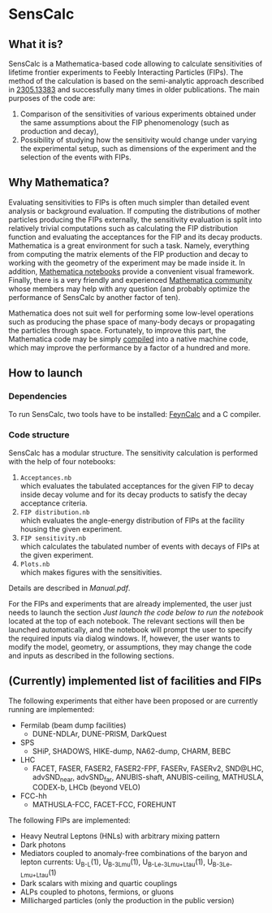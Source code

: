 # SensCalc

## What it is?

SensCalc is a Mathematica-based code allowing to calculate sensitivities of lifetime frontier experiments to Feebly Interacting Particles (FIPs). The method of the calculation is based on the semi-analytic approach described in [2305.13383](https://arxiv.org/abs/2305.13383) and successfully many times in older publications. The main purposes of the code are:

1. Comparison of the sensitivities of various experiments obtained under the same assumptions about the FIP phenomenology (such as production and decay),
2. Possibility of studying how the sensitivity would change under varying the experimental setup, such as dimensions of the experiment and the selection of the events with FIPs.

## Why Mathematica?

Evaluating sensitivities to FIPs is often much simpler than detailed event analysis or background evaluation. If computing the distributions of mother particles producing the FIPs externally, the sensitivity evaluation is split into relatively trivial computations such as calculating the FIP distribution function and evaluating the acceptances for the FIP and its decay products. Mathematica is a great environment for such a task. Namely, everything from computing the matrix elements of the FIP production and decay to working with the geometry of the experiment may be made inside it. In addition, [Mathematica notebooks](https://www.wolfram.com/notebooks/) provide a convenient visual framework. Finally, there is a very friendly and experienced [Mathematica community](https://mathematica.stackexchange.com/) whose members may help with any question (and probably optimize the performance of SensCalc by another factor of ten).

Mathematica does not suit well for performing some low-level operations such as producing the phase space of many-body decays or propagating the particles through space. Fortunately, to improve this part, the Mathematica code may be simply [compiled](https://reference.wolfram.com/language/Compile/tutorial/Efficiency.html#9770950728) into a native machine code, which may improve the performance by a factor of a hundred and more. 


## How to launch

### Dependencies

To run SensCalc, two tools have to be installed: [FeynCalc](https://feyncalc.github.io/) and a C compiler. 

### Code structure

SensCalc has a modular structure. The sensitivity calculation is performed with the help of four notebooks:

1. <dt><code>Acceptances.nb</code></dt> which evaluates the tabulated acceptances for the given FIP to decay inside decay volume and for its decay products to satisfy the decay acceptance criteria.

2. <dt><code>FIP distribution.nb</code></dt> which evaluates the angle-energy distribution of FIPs at the facility housing the given experiment.

3. <dt><code>FIP sensitivity.nb</code></dt> which calculates the tabulated number of events with decays of FIPs at the given experiment.

4. <dt><code>Plots.nb</code></dt> which makes figures with the sensitivities.

Details are described in *Manual.pdf*.

For the FIPs and experiments that are already implemented, the user just needs to launch the section *Just launch the code below to run the notebook* located at the top of each notebook. The relevant sections will then be launched automatically, and the notebook will prompt the user to specify the required inputs via dialog windows. If, however, the user wants to modify the model, geometry, or assumptions, they may change the code and inputs as described in the following sections.


## (Currently) implemented list of facilities and FIPs

The following experiments that either have been proposed or are currently running are implemented:

* Fermilab (beam dump facilities)
  - DUNE-NDLAr, DUNE-PRISM, DarkQuest
* SPS
  - SHiP, SHADOWS, HIKE-dump, NA62-dump, CHARM, BEBC
* LHC
  - FACET, FASER, FASER2, FASER2-FPF, FASERν, FASERν2, SND@LHC, advSND<sub>near</sub>, advSND<sub>far</sub>, ANUBIS-shaft, ANUBIS-ceiling, MATHUSLA, CODEX-b, LHCb (beyond VELO)
* FCC-hh 
  - MATHUSLA-FCC, FACET-FCC, FOREHUNT

The following FIPs are implemented:

* Heavy Neutral Leptons (HNLs) with arbitrary mixing pattern
* Dark photons
* Mediators coupled to anomaly-free combinations of the baryon and lepton currents: U<sub>B-L</sub>(1), U<sub>B-3Lmu</sub>(1), U<sub>B-Le-3Lmu+Ltau</sub>(1), U<sub>B-3Le-Lmu+Ltau</sub>(1)
* Dark scalars with mixing and quartic couplings
* ALPs coupled to photons, fermions, or gluons
* Millicharged particles (only the production in the public version)


